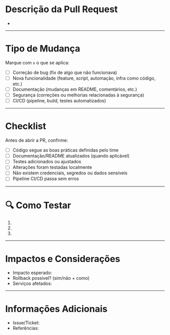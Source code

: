 # Descrição da Pull Request
<!-- Descreva de forma clara o que está sendo alterado e o motivo. -->
- 

---

# Tipo de Mudança
Marque com `x` o que se aplica:

- [ ] Correção de bug (fix de algo que não funcionava)
- [ ] Nova funcionalidade (feature, script, automação, infra como código, etc.)
- [ ] Documentação (mudanças em README, comentários, etc.)
- [ ] Segurança (correções ou melhorias relacionadas à segurança)
- [ ] CI/CD (pipeline, build, testes automatizados)

---

# Checklist
Antes de abrir a PR, confirme:

- [ ] Código segue as boas práticas definidas pelo time
- [ ] Documentação/README atualizados (quando aplicável)
- [ ] Testes adicionados ou ajustados
- [ ] Alterações foram testadas localmente
- [ ] Não existem credenciais, segredos ou dados sensíveis
- [ ] Pipeline CI/CD passa sem erros

---

# 🔍 Como Testar
<!-- Descreva os passos para validar esta PR. Pode incluir comandos, prints, links, etc. -->
1. 
2. 
3. 

---

# Impactos e Considerações
<!-- Cite pontos que podem impactar produção, monitoramento, custos ou times relacionados -->
- Impacto esperado:
- Rollback possível? (sim/não + como)
- Serviços afetados:

---

# Informações Adicionais
<!-- Links para issues, tickets, documentação ou referências externas -->
- Issue/Ticket:
- Referências:

